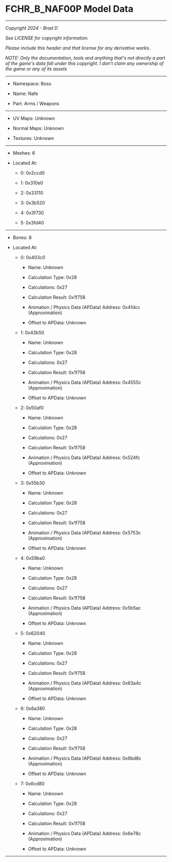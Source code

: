 # FCHR_B_NAF00P Model Data

---

*Copyright 2024 - Brad D*

*See LICENSE for copyright information.*

*Please include this header and that license for any derivative works.*

*NOTE: Only the documentation, tools and anything that's not directly a part of the game's data fall under this copyright. I don't claim any ownership of the game or any of its assets*

---

* Namespace: Boss

* Name: Nafe

* Part: Arms / Weapons

---

* UV Maps: Unknown

* Normal Maps: Unknown

* Textures: Unknown

---

* Meshes: 6

* Located At:

  * 0: 0x2ccd0

  * 1: 0x310e0

  * 2: 0x33110

  * 3: 0x3b520

  * 4: 0x3f730

  * 5: 0x3fd40

---

* Bones: 8

* Located At:

  * 0: 0x403c0

    * Name: Unknown

    * Calculation Type: 0x28

    * Calculations: 0x27

    * Calculation Result: 0x1f758

    * Animation / Physics Data (APData) Address: 0x41dcc (Approximation)

    * Offset to APData: Unknown

  * 1: 0x43b50

    * Name: Unknown

    * Calculation Type: 0x28

    * Calculations: 0x27

    * Calculation Result: 0x1f758

    * Animation / Physics Data (APData) Address: 0x4555c (Approximation)

    * Offset to APData: Unknown

  * 2: 0x50af0

    * Name: Unknown

    * Calculation Type: 0x28

    * Calculations: 0x27

    * Calculation Result: 0x1f758

    * Animation / Physics Data (APData) Address: 0x524fc (Approximation)

    * Offset to APData: Unknown

  * 3: 0x55b30

    * Name: Unknown

    * Calculation Type: 0x28

    * Calculations: 0x27

    * Calculation Result: 0x1f758

    * Animation / Physics Data (APData) Address: 0x5753c (Approximation)

    * Offset to APData: Unknown

  * 4: 0x59ba0

    * Name: Unknown

    * Calculation Type: 0x28

    * Calculations: 0x27

    * Calculation Result: 0x1f758

    * Animation / Physics Data (APData) Address: 0x5b5ac (Approximation)

    * Offset to APData: Unknown

  * 5: 0x62040

    * Name: Unknown

    * Calculation Type: 0x28

    * Calculations: 0x27

    * Calculation Result: 0x1f758

    * Animation / Physics Data (APData) Address: 0x63a4c (Approximation)

    * Offset to APData: Unknown

  * 6: 0x6a380

    * Name: Unknown

    * Calculation Type: 0x28

    * Calculations: 0x27

    * Calculation Result: 0x1f758

    * Animation / Physics Data (APData) Address: 0x6bd8c (Approximation)

    * Offset to APData: Unknown

  * 7: 0x6cd80

    * Name: Unknown

    * Calculation Type: 0x28

    * Calculations: 0x27

    * Calculation Result: 0x1f758

    * Animation / Physics Data (APData) Address: 0x6e78c (Approximation)

    * Offset to APData: Unknown

---

